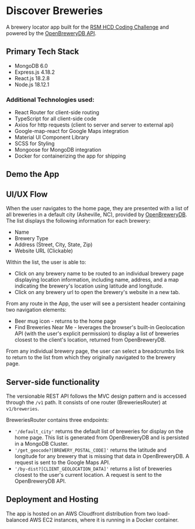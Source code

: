 # Discover Breweries

A brewery locator app built for the [RSM HCD Coding Challenge](<https://rsm-hcd-coding-challenge.s3.amazonaws.com/requirements/RSM+HCD+Coding+Challenge+Instructions+(1).pdf>) and powered by the [OpenBreweryDB API](https://www.openbrewerydb.org/documentation).

## Primary Tech Stack

- MongoDB 6.0
- Express.js 4.18.2
- React.js 18.2.8
- Node.js 18.12.1

### Additional Technologies used:

- React Router for client-side routing
- TypeScript for all client-side code
- Axios for http requests (client to server and server to external api)
- Google-map-react for Google Maps integration
- Material UI Component Library
- SCSS for Styling
- Mongoose for MongoDB integration
- Docker for containerizing the app for shipping

## Demo the App

## UI/UX Flow

When the user navigates to the home page, they are presented with a list of all breweries in a default city (Asheville, NC), provided by [OpenBreweryDB](https://www.openbrewerydb.org/documentation). The list displays the following information for each brewery:

- Name
- Brewery Type
- Address (Street, City, State, Zip)
- Website URL (Clickable)

Within the list, the user is able to:

- Click on any brewery name to be routed to an individual brewery page displaying location information, including name, address, and a map indicating the brewery's location using latitude and longitude.
- Click on any brewery url to open the brewery's website in a new tab.

From any route in the App, the user will see a persistent header containing two navigation elements:

- Beer mug icon - returns to the home page
- Find Breweries Near Me - leverages the browser's built-in Geolocation API (with the user's explicit permission) to display a list of breweries closest to the client's location, returned from OpenBreweryDB.

From any individual brewery page, the user can select a breadcrumbs link to return to the list from which they originally navigated to the brewery page.

## Server-side functionality

The versionable REST API follows the MVC design pattern and is accessed through the `/v1` path. It consists of one router (BreweriesRouter) at `v1/breweries`.

BreweriesRouter contains three endpoints:

- `'/default_city'` returns the default list of breweries for display on the home page. This list is generated from OpenBreweryDB and is persisted in a MongoDB Cluster.
- `'/get_geocode?[BREWERY_POSTAL_CODE]'` returns the latitude and longitude for any brewery that is missing that data in OpenBreweryDB. A request is sent to the Google Maps API.
- `'/by-dist?[CLIENT_GEOLOCATION_DATA]'` returns a list of breweries closest to the user's current location. A request is sent to the OpenBreweryDB API.

## Deployment and Hosting

The app is hosted on an AWS Cloudfront distribution from two load-balanced AWS EC2 instances, where it is running in a Docker container.
